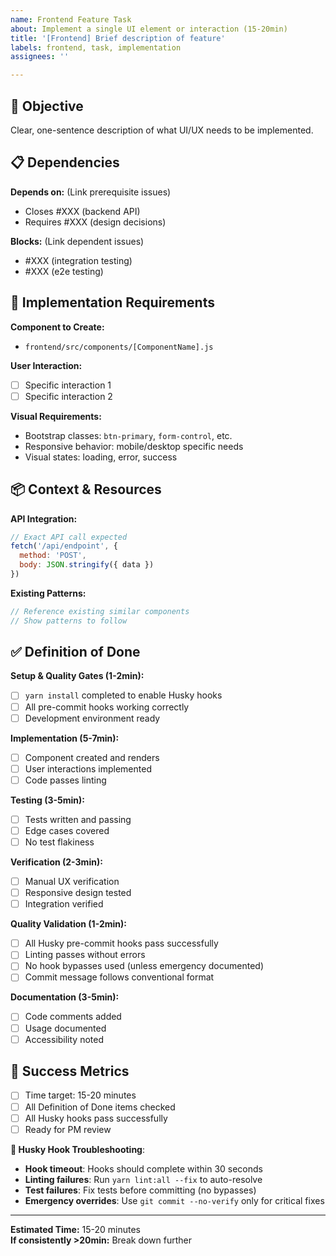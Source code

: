 ```yaml
---
name: Frontend Feature Task
about: Implement a single UI element or interaction (15-20min)
title: '[Frontend] Brief description of feature'
labels: frontend, task, implementation
assignees: ''

---
```


## 🎯 Objective
Clear, one-sentence description of what UI/UX needs to be implemented.

## 📋 Dependencies
**Depends on:** (Link prerequisite issues)
- Closes #XXX (backend API)
- Requires #XXX (design decisions)

**Blocks:** (Link dependent issues)  
- #XXX (integration testing)
- #XXX (e2e testing)

## 🎨 Implementation Requirements
**Component to Create:**
- `frontend/src/components/[ComponentName].js`

**User Interaction:**
- [ ] Specific interaction 1
- [ ] Specific interaction 2

**Visual Requirements:**
- Bootstrap classes: `btn-primary`, `form-control`, etc.
- Responsive behavior: mobile/desktop specific needs
- Visual states: loading, error, success

## 📦 Context & Resources
**API Integration:**
```javascript
// Exact API call expected
fetch('/api/endpoint', {
  method: 'POST',
  body: JSON.stringify({ data })
})
```

**Existing Patterns:**
```javascript
// Reference existing similar components
// Show patterns to follow
```

## ✅ Definition of Done
**Setup & Quality Gates (1-2min):**
- [ ] `yarn install` completed to enable Husky hooks
- [ ] All pre-commit hooks working correctly
- [ ] Development environment ready

**Implementation (5-7min):**
- [ ] Component created and renders
- [ ] User interactions implemented
- [ ] Code passes linting

**Testing (3-5min):**
- [ ] Tests written and passing
- [ ] Edge cases covered
- [ ] No test flakiness

**Verification (2-3min):**
- [ ] Manual UX verification
- [ ] Responsive design tested
- [ ] Integration verified

**Quality Validation (1-2min):**
- [ ] All Husky pre-commit hooks pass successfully
- [ ] Linting passes without errors
- [ ] No hook bypasses used (unless emergency documented)
- [ ] Commit message follows conventional format

**Documentation (3-5min):**
- [ ] Code comments added
- [ ] Usage documented
- [ ] Accessibility noted

## 🎯 Success Metrics
- [ ] Time target: 15-20 minutes
- [ ] All Definition of Done items checked
- [ ] All Husky hooks pass successfully
- [ ] Ready for PM review

**🔧 Husky Hook Troubleshooting**:
- **Hook timeout**: Hooks should complete within 30 seconds
- **Linting failures**: Run `yarn lint:all --fix` to auto-resolve
- **Test failures**: Fix tests before committing (no bypasses)
- **Emergency overrides**: Use `git commit --no-verify` only for critical fixes

---
**Estimated Time:** 15-20 minutes  
**If consistently >20min:** Break down further
